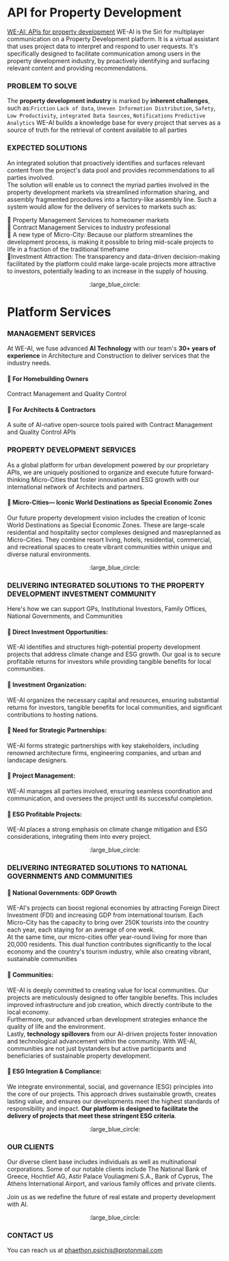 # API for Property Development 
[WE-AI: APIs for property development](https://github.com/phaethonp/we-ai#api-for-property-development) WE-AI is the Siri for multiplayer communication on a Property Development platform. It is a virtual assistant that uses project data to interpret and respond to user requests. It's specifically designed to facilitate communication among users in the property development industry, by proactively identifying and surfacing relevant content and providing recommendations.<br>

### PROBLEM TO SOLVE
The **property development industry** is marked by **inherent challenges**, such as:`Friction` `Lack of Data`, `Uneven Information Distribution`, `Safety`, `Low Productivity`, `integrated Data Sources`, `Notifications` `Predictive Analytics`
WE-AI builds a knowledge base for every project that serves as  a source of truth for the retrieval of content available to all parties<br>

### EXPECTED SOLUTIONS
An integrated solution that proactively identifies and surfaces relevant content from the project's data pool and provides recommendations to all parties involved. <br>
The solution will enable us to connect the myriad parties involved in the property development markets via streamlined information sharing, and assembly fragmented procedures into a factory-like assembly line. Such a system would allow for the delivery of services to markets such as:
  
:small_blue_diamond: Property Management Services to homeowner markets<br>
:small_blue_diamond: Contract Management Services to industry professional<br>
:small_blue_diamond: A new type of Micro-City: Because our platform streamlines the development process, is making it possible to bring mid-scale projects to life in a fraction of the traditional timeframe <br>
:small_blue_diamond:Investment Attraction: The transparency and data-driven decision-making facilitated by the platform could make large-scale projects more attractive to investors, potentially leading to an increase in the supply of housing.<br>

<p align="center">
  :large_blue_circle:
</p>

# Platform Services

### MANAGEMENT SERVICES 
At WE-AI, we fuse advanced **AI Technology** with our team's **30+ years of experience** in Architecture and Construction to deliver services that the industry needs.<br>

#### :small_blue_diamond: For Homebuilding Owners 
Contract Management and Quality Control<br>

#### :small_blue_diamond: For Architects & Contractors
A suite of AI-native open-source tools paired with Contract Management and Quality Control APIs<br>


### PROPERTY DEVELOPMENT SERVICES
As a global platform for urban development powered by our proprietary APIs, we are uniquely positioned to organize and execute future forward-thinking Micro-Cities  that foster innovation and ESG growth with our international network of Architects and partners.<br>
#### :small_blue_diamond: Micro-Cities— Iconic World Destinations as Special Economic Zones
Our future property development vision includes the creation of Iconic World Destinations as Special Economic Zones. These are large-scale residential and hospitality sector complexes designed and masreplanned as Micro-Cities. They combine resort living, hotels, residential, commercial, and recreational spaces to create vibrant communities within unique and diverse natural environments.<br>



<p align="center">
  :large_blue_circle:
</p>


### DELIVERING INTEGRATED SOLUTIONS TO THE PROPERTY DEVELOPMENT INVESTMENT COMMUNITY

Here's how we can support GPs, Institutional Investors, Family Offices, National Governments, and Communities<BR>
#### :small_blue_diamond: Direct Investment Opportunities: 
WE-AI identifies and structures high-potential property development projects that address climate change and ESG growth. Our goal is to secure profitable returns for investors while providing tangible benefits for local communities.<br>

#### :small_blue_diamond:  Investment Organization:
WE-AI organizes the necessary capital and resources, ensuring substantial returns for investors, tangible benefits for local communities, and significant contributions to hosting nations.
#### :small_blue_diamond: Need for Strategic Partnerships:
WE-AI forms strategic partnerships with key stakeholders, including renowned architecture firms, engineering companies, and urban and landscape designers.<br>
#### :small_blue_diamond: Project Management:
WE-AI manages all parties involved, ensuring seamless coordination and communication, and oversees the project until its successful completion.<br>
####  :small_blue_diamond: ESG Profitable Projects:
WE-AI places a strong emphasis on climate change mitigation and ESG considerations, integrating them into every project.<br>

<p align="center">
  :large_blue_circle:
</p>

### DELIVERING INTEGRATED SOLUTIONS TO NATIONAL GOVERNMENTS AND COMMUNITIES
#### :small_blue_diamond:  National Governments: GDP Growth
WE-AI's projects can boost regional economies by attracting Foreign Direct Investment (FDI) and increasing GDP from international tourism. Each Micro-City has the capacity to bring over 250K tourists into the country each year, each staying for an average of one week.<br> At the same time, our micro-cities offer year-round living for more than 20,000 residents. This dual function contributes significantly to the local economy and the country's tourism industry, while also creating vibrant, sustainable communities<BR>

#### :small_blue_diamond: Communities: 
WE-AI is deeply committed to creating value for local communities. Our projects are meticulously designed to offer tangible benefits. This includes improved infrastructure and job creation, which directly contribute to the local economy. <BR>Furthermore, our advanced urban development strategies enhance the quality of life and the environment. <br>
Lastly, **technology spillovers** from our AI-driven projects foster innovation and technological advancement within the community. With WE-AI, communities are not just bystanders but active participants and beneficiaries of sustainable property development.<br>
#### :small_blue_diamond: ESG Integration & Compliance:
We integrate environmental, social, and governance (ESG) principles into the core of our projects. This approach drives sustainable growth, creates lasting value, and ensures our developments meet the highest standards of responsibility and impact. **Our platform is designed to facilitate the delivery of projects that meet these stringent ESG criteria**.<br>

<p align="center">
  :large_blue_circle:
</p>

### OUR CLIENTS
Our diverse client base includes individuals as well as multinational corporations. Some of our notable clients include The National Bank of Greece, Hochtief AG, Astir Palace Vouliagmeni S.A., Bank of Cyprus, The Athens International Airport, and various family offices and private clients.<br>

Join us as we redefine the future of real estate and property development with AI.

<p align="center">
  :large_blue_circle:
</p>

### CONTACT US
You can reach us at phaethon.psichis@protonmail.com

